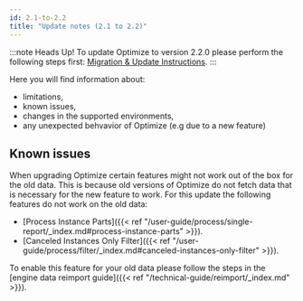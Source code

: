 ```yaml
---
id: 2.1-to-2.2
title: "Update notes (2.1 to 2.2)"
---
```


:::note Heads Up!
To update Optimize to version 2.2.0 please perform the following steps first: [Migration & Update Instructions](./instructions.md).
:::

Here you will find information about:

* limitations, 
* known issues, 
* changes in the supported environments, 
* any unexpected behvavior of Optimize (e.g due to a new feature)

## Known issues

When upgrading Optimize certain features might not work out of the box for the old data. This is because old versions of Optimize
do not fetch data that is necessary for the new feature to work. For this update the following features do not work on the old data:

- [Process Instance Parts]({{< ref "/user-guide/process/single-report/_index.md#process-instance-parts" >}}).
- [Canceled Instances Only Filter]({{< ref "/user-guide/process/filter/_index.md#canceled-instances-only-filter" >}}).

To enable this feature for your old data please follow the steps in the [engine data reimport guide]({{< ref "/technical-guide/reimport/_index.md" >}}).